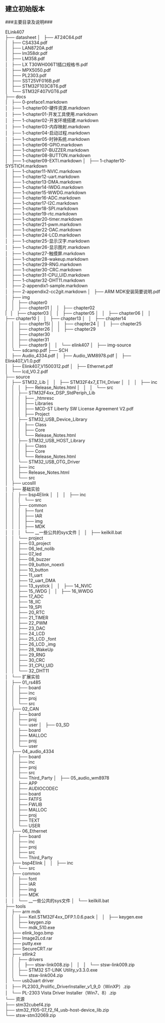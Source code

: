 ## 建立初始版本 ##
###主要目录及说明###

ELink407  
├── datasheet 
│   ├── AT24C64.pdf  
│   ├── CS4334.pdf  
│   ├── LAN8720A.pdf  
│   ├── lm358dr.pdf  
│   ├── LM358.pdf  
│   ├── LX T30WH006T1插口规格书.pdf  
│   ├── MPX5050.pdf  
│   ├── PL2303.pdf  
│   ├── SST25VF016B.pdf  
│   ├── STM32F103C8T6.pdf  
│   └── STM32F407VGT6.pdf  
├── docs  
│   ├── 0-preface1.markdown  
│   ├── 1-chapter00-硬件资源.markdown  
│   ├── 1-chapter01-开发工具使用.markdown  
│   ├── 1-chapter02-开发环境搭建.markdown  
│   ├── 1-chapter03-内存映射.markdown  
│   ├── 1-chapter04-启动过程.markdown  
│   ├── 1-chapter05-时钟系统.markdown  
│   ├── 1-chapter06-GPIO.markdown  
│   ├── 1-chapter07-BUZZER.markdown  
│   ├── 1-chapter08-BUTTON.markdown  
│   ├── 1-chapter09-EXTI.markdown 
│   ├── 1-chapter10-SYSTICH.markdown  
│   ├── 1-chapter11-NVIC.markdown  
│   ├── 1-chapter12-uart.markdown  
│   ├── 1-chapter13-DMA.markdown  
│   ├── 1-chapter14-IWDG.markdown  
│   ├── 1-chapter15-WWDG.markdown  
│   ├── 1-chapter16-ADC.markdown  
│   ├── 1-chapter17-I2C.markdown  
│   ├── 1-chapter18-SPI.markdown  
│   ├── 1-chapter19-rtc.markdown  
│   ├── 1-chapter20-timer.markdown    
│   ├── 1-chapter21-pwm.markdown  
│   ├── 1-chapter22-DAC.markdown  
│   ├── 1-chapter24-LCD.markdown  
│   ├── 1-chapter25-显示汉字.markdown    
│   ├── 1-chapter26-显示图片.markdown  
│   ├── 1-chapter27-触摸屏.markdown  
│   ├── 1-chapter28-wakeup.markdown  
│   ├── 1-chapter29-RNG.markdown  
│   ├── 1-chapter30-CRC.markdown  
│   ├── 1-chapter31-CPU_UID.markdown  
│   ├── 1-chapter32-DHT11.markdown  
│   ├── 2-appendix1-sample.markdown  
│   ├── 2-appendix2-cc2git.markdown 
│   ├── ARM MDK安装简要说明.pdf  
│   ├── img  
│   │   ├── chapter0  
│   │   ├── chapter01 
│   │   ├── chapter02  
|   │   ├── chapter03 
│   │   ├── chapter05 
│   │   ├── chapter06 
│   │   ├── chapter10 
│   │   ├── chapter13 
│   │   ├── chapter14  
│   │   ├── chapter15l 
│   │   ├── chapter24 
│   │   ├── chapter25  
│   │   ├── chapter26 
│   │   ├── chapter29  
│   │   ├── chapter30  
│   │   ├── chapter31  
│   │   ├── chapter9 
│   │   └── elink407 
│   ├── img-source  
│   └── sdcamp.pdf 
├── SCH  
│   ├── Audio_4334.pdf 
│   ├── Audio_WM8978.pdf 
│   ├── Elink407_V1.0.pdf  
│   ├── Elink407_V1500312.pdf 
│   ├── Ethernet.pdf  
│   └── lcd_V0.2.pdf  
├── source  
│   ├── STM32_Lib 
│   │   ├── STM32F4x7_ETH_Driver 
│   │   │   ├── inc  
│   │   │   ├── Release_Notes.html 
│   │   │   └── src  
│   │   ├── STM32F4xx_DSP_StdPeriph_Lib  
│   │   │   ├── _htmresc  
│   │   │   ├── Libraries  
│   │   │   ├── MCD-ST Liberty SW License Agreement V2.pdf  
│   │   │   ├── Project  
│   │   ├── STM32_USB_Device_Library  
│   │   │   ├── Class  
│   │   │   ├── Core  
│   │   │   └── Release_Notes.html  
│   │   ├── STM32_USB_HOST_Library  
│   │   │   ├── Class  
│   │   │   ├── Core  
│   │   │   └── Release_Notes.html  
│   │   └── STM32_USB_OTG_Driver  
│   │       ├── inc  
│   │       ├── Release_Notes.html  
│   │       └── src  
│   ├── ucosIII  
│   ├── 基础实验  
│   │   ├── bsp4Elink 
│   │   │   ├── inc  
│   │   │   └── src  
│   │   ├── common  
│   │   │   ├── font  
│   │   │   ├── IAR  
│   │   │   ├── img  
│   │   │   ├── MDK  
│   │   │   └── __一些公共的sys文件 
│   │   ├── keilkill.bat  
│   │   └── project  
│   │       ├── 03_project  
│   │       ├── 06_led_nolib  
│   │       ├── 07_led  
│   │       ├── 08_buzzer  
│   │       ├── 09_button_noexti  
│   │       ├── 10_button  
│   │       ├── 11_uart  
│   │       ├── 12_uart_DMA  
│   │       ├── 13_systick 
│   │       ├── 14_NVIC  
│   │       ├── 15_IWDG 
│   │       ├── 16_WWDG  
│   │       ├── 17_ADC  
│   │       ├── 18_IIC  
│   │       ├── 19_SPI  
│   │       ├── 20_RTC  
│   │       ├── 21_TIMER  
│   │       ├── 22_PWM  
│   │       ├── 23_DAC  
│   │       ├── 24_LCD  
│   │       ├── 25_LCD _font  
│   │       ├── 26_LCD _img  
│   │       ├── 28_WakeUp  
│   │       ├── 29_RNG  
│   │       ├── 30_CRC  
│   │       ├── 31_CPU_UID  
│   │       └── 32_DHT11  
│   └── 扩展实验  
│       ├── 01_rs485  
│       │   ├── board  
│       │   ├── inc  
│       │   ├── proj  
│       │   └── src  
│       ├── 02_CAN  
│       │   ├── board  
│       │   ├── proj  
│       │   └── user 
│       ├── 03_SD  
│       │   ├── board  
│       │   ├── MALLOC  
│       │   ├── proj  
│       │   └── user  
│       ├── 04_audio_4334  
│       │   ├── board  
│       │   ├── inc  
│       │   ├── proj  
│       │   ├── src  
│       │   └── Third_Party 
│       ├── 05_audio_wm8978  
│       │   ├── APP  
│       │   ├── AUDIOCODEC  
│       │   ├── board  
│       │   ├── FATFS  
│       │   ├── FWLIB  
│       │   ├── MALLOC  
│       │   ├── proj  
│       │   ├── TEXT  
│       │   └── USER  
│       ├── 06_Ethernet  
│       │   ├── board  
│       │   ├── inc  
│       │   ├── proj  
│       │   ├── src  
│       │   └── Third_Party  
│       ├── bsp4Elink 
│       │   ├── inc  
│       │   └── src  
│       ├── common  
│       │   ├── font  
│       │   ├── IAR  
│       │   ├── img  
│       │   ├── MDK  
│       │   └── __一些公共的sys文件 
│       └── keilkill.bat  
├── tools  
│   ├── arm mdk  
│   │   ├── Keil.STM32F4xx_DFP.1.0.6.pack 
│   │   ├── keygen.exe  
│   │   ├── keygen.zip  
│   │   └── mdk_510.exe  
│   ├── elink_logo.bmp  
│   ├── Image2Lcd.rar  
│   ├── putty.exe  
│   ├── SecureCRT.rar  
│   ├── stlink2  
│   │   ├── drivers  
│   │   │   ├── stsw-link008.zip 
│   │   │   └── stsw-link009.zip  
│   │   ├── STM32 ST-LINK Utility_v3.3.0.exe  
│   │   └── stsw-link004.zip  
│   └── usb2uart driver  
│       ├── PL2303_Prolific_DriverInstaller_v1_9_0（WinXP）.zip  
│       └── PL-2303 Vista Driver Installer（Win7、8）.zip  
└── 资源  
    ├── stm32cubef4.zip  
    ├── stm32_f105-07_f2_f4_usb-host-device_lib.zip  
    └── stsw-stm32069.zip  
